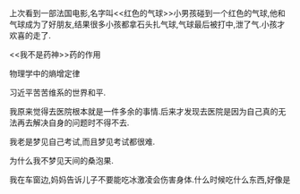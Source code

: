 上次看到一部法国电影,名字叫&lt;&lt;红色的气球&gt;&gt;小男孩碰到一个红色的气球,他和气球成为了好朋友,结果很多小孩都拿石头扎气球,气球最后被打中,泄了气.小孩才欢喜的走了.

&lt;&lt;我不是药神&gt;&gt;药的作用

物理学中的熵增定律

习近平苦苦维系的世界和平.

我原来觉得去医院根本就是一件多余的事情.后来才发现去医院是因为自己真的无法再去解决自身的问题时不得不去.

我老是梦见自己考试,而且梦见考试都很难.

为什么我不梦见天间的桑泡果.

我在车窗边,妈妈告诉儿子不要能吃冰激凌会伤害身体.什么时候吃什么东西,好像是

